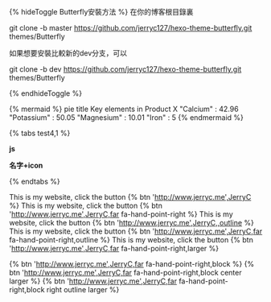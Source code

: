{% hideToggle Butterfly安裝方法 %}
在你的博客根目錄裏

git clone -b master https://github.com/jerryc127/hexo-theme-butterfly.git themes/Butterfly

如果想要安裝比較新的dev分支，可以

git clone -b dev https://github.com/jerryc127/hexo-theme-butterfly.git themes/Butterfly

{% endhideToggle %}





{% mermaid %}
pie
    title Key elements in Product X
    "Calcium" : 42.96
    "Potassium" : 50.05
    "Magnesium" : 10.01
    "Iron" :  5
{% endmermaid %}







{% tabs test4,1 %}
<!-- tab 第一個Tab -->
**js**
<!-- endtab -->



<!-- tab css@fas fa-bomb -->
**名字+icon**
<!-- endtab -->
{% endtabs %}


This is my website, click the button {% btn 'http://www.jerryc.me',JerryC %}
This is my website, click the button {% btn 'http://www.jerryc.me',JerryC,far fa-hand-point-right %}
This is my website, click the button {% btn 'http://www.jerryc.me',JerryC,,outline %}
This is my website, click the button {% btn 'http://www.jerryc.me',JerryC,far fa-hand-point-right,outline %}
This is my website, click the button {% btn 'http://www.jerryc.me',JerryC,far fa-hand-point-right,larger %}





{% btn 'http://www.jerryc.me',JerryC,far fa-hand-point-right,block %}
{% btn 'http://www.jerryc.me',JerryC,far fa-hand-point-right,block center larger %}
{% btn 'http://www.jerryc.me',JerryC,far fa-hand-point-right,block right outline larger %}


